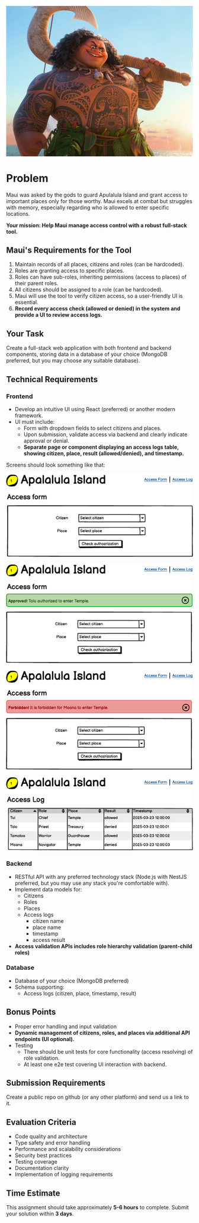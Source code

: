 ![Maui](assets/maui.webp)

# Problem

Maui was asked by the gods to guard Apulalula Island and grant access to important places only for those worthy. Maui excels at combat but struggles with memory, especially regarding who is allowed to enter specific locations.

**Your mission: Help Maui manage access control with a robust full-stack tool.**

## Maui's Requirements for the Tool

1. Maintain records of all places, citizens and roles (can be hardcoded).
2. Roles are granting access to specific places.
3. Roles can have sub-roles, inheriting permissions (access to places) of their parent roles.
4. All citizens should be assigned to a role (can be hardcoded).
5. Maui will use the tool to verify citizen access, so a user-friendly UI is essential.
6. **Record every access check (allowed or denied) in the system and provide a UI to review access logs.**

## Your Task

Create a full-stack web application with both frontend and backend components, storing data in a database of your choice (MongoDB preferred, but you may choose any suitable database).

## Technical Requirements

### Frontend
- Develop an intuitive UI using React (preferred) or another modern framework.
- UI must include:
  - Form with dropdown fields to select citizens and places.
  - Upon submission, validate access via backend and clearly indicate approval or denial.
  - **Separate page or component displaying an access logs table, showing citizen, place, result (allowed/denied), and timestamp.**

Screens should look something like that:

![form](assets/access-form.png)

![submission-success](assets/access-approved.png)

![submission-failure](assets/access-denied.png)

![logs](assets/access-log.png)


### Backend
- RESTful API with any preferred technology stack (Node.js with NestJS preferred, but you may use any stack you're comfortable with).
- Implement data models for:
   - Citizens
   - Roles
   - Places
   - Access logs
     - citizen name
     - place name
     - timestamp
     - access result
- **Access validation APIs includes role hierarchy validation (parent-child roles)**

### Database
- Database of your choice (MongoDB preferred)
- Schema supporting:
  - Access logs (citizen, place, timestamp, result)

## Bonus Points
- Proper error handling and input validation
- **Dynamic management of citizens, roles, and places via additional API endpoints (UI optional).**
- Testing
  - There should be unit tests for core functionality (access resolving) of role validation.
  - At least one e2e test covering UI interaction with backend.

## Submission Requirements
Create a public repo on github (or any other platform) and send us a link to it.

## Evaluation Criteria
- Code quality and architecture
- Type safety and error handling
- Performance and scalability considerations
- Security best practices
- Testing coverage
- Documentation clarity
- Implementation of logging requirements

## Time Estimate
This assignment should take approximately **5-6 hours** to complete. Submit your solution within **3 days**.
